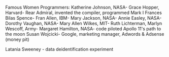 Famous Women Programmers:
Katherine Johnson, NASA-
Grace Hopper, Harvard- Rear Admiral, invented the compiler, programmed Mark I
Frances Bilas Spence-
Fran Allen, IBM-
Mary Jackson, NASA-
Annie Easley, NASA-
Dorothy Vaughan, NASA-
Mary Allen Wilkes, MIT-
Ruth Lichterman, Marlyn Wescoff, Army-
Margaret Hamilton, NASA- code piloted Apollo 11's path to the moon
Susan Wojcicki- Google, marketing manager, Adwords & Adsense (money pit)

Latania Sweeney - data deidentification experiment